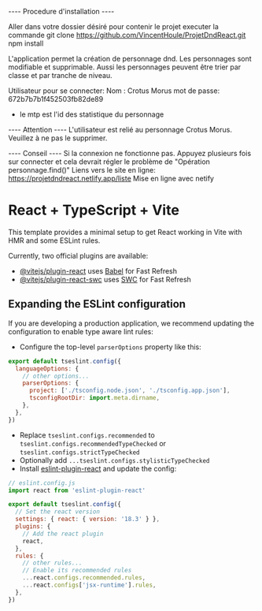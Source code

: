 
---- Procedure d'installation ----

Aller dans votre dossier désiré pour contenir le projet
executer la commande git clone https://github.com/VincentHoule/ProjetDndReact.git
npm install


L'application permet la création de personnage dnd. Les personnages sont modifiable et supprimable.
Aussi les personnages peuvent être trier par classe et par tranche de niveau.

Utilisateur pour se connecter:
Nom : Crotus Morus
mot de passe: 672b7b7b1f452503fb82de89
* le mtp est l'id des statistique du personnage

---- Attention ----
L'utilisateur est relié au personnage Crotus Morus. Veuillez à ne pas le supprimer.

---- Conseil ----
Si la connexion ne fonctionne pas. Appuyez plusieurs fois sur connecter et cela devrait régler le problème de "Opération personnage.find()"
Liens vers le site en ligne: https://projetdndreact.netlify.app/liste
Mise en ligne avec netify

# React + TypeScript + Vite

This template provides a minimal setup to get React working in Vite with HMR and some ESLint rules.

Currently, two official plugins are available:

- [@vitejs/plugin-react](https://github.com/vitejs/vite-plugin-react/blob/main/packages/plugin-react/README.md) uses [Babel](https://babeljs.io/) for Fast Refresh
- [@vitejs/plugin-react-swc](https://github.com/vitejs/vite-plugin-react-swc) uses [SWC](https://swc.rs/) for Fast Refresh

## Expanding the ESLint configuration

If you are developing a production application, we recommend updating the configuration to enable type aware lint rules:

- Configure the top-level `parserOptions` property like this:

```js
export default tseslint.config({
  languageOptions: {
    // other options...
    parserOptions: {
      project: ['./tsconfig.node.json', './tsconfig.app.json'],
      tsconfigRootDir: import.meta.dirname,
    },
  },
})
```

- Replace `tseslint.configs.recommended` to `tseslint.configs.recommendedTypeChecked` or `tseslint.configs.strictTypeChecked`
- Optionally add `...tseslint.configs.stylisticTypeChecked`
- Install [eslint-plugin-react](https://github.com/jsx-eslint/eslint-plugin-react) and update the config:

```js
// eslint.config.js
import react from 'eslint-plugin-react'

export default tseslint.config({
  // Set the react version
  settings: { react: { version: '18.3' } },
  plugins: {
    // Add the react plugin
    react,
  },
  rules: {
    // other rules...
    // Enable its recommended rules
    ...react.configs.recommended.rules,
    ...react.configs['jsx-runtime'].rules,
  },
})
```
